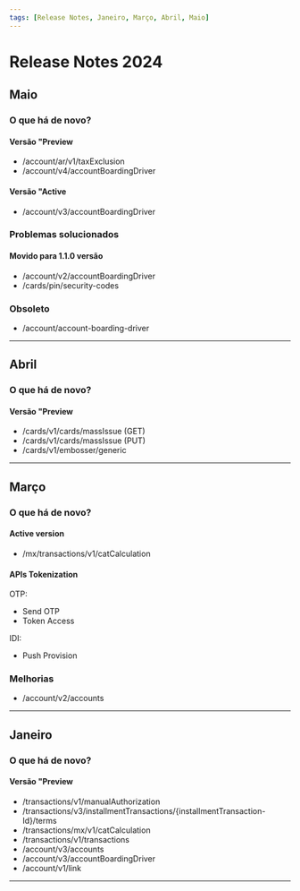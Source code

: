 ```yaml
---
tags: [Release Notes, Janeiro, Março, Abril, Maio]
---
```


# Release Notes 2024

## Maio

### O que há de novo?

#### Versão "Preview

- /account/ar/v1/taxExclusion
- /account/v4/accountBoardingDriver

#### Versão "Active

- /account/v3/accountBoardingDriver

### Problemas solucionados

#### Movido para 1.1.0 versão

- /account/v2/accountBoardingDriver
- /cards/pin/security-codes

### Obsoleto

- /account/account-boarding-driver

---

## Abril

### O que há de novo?

#### Versão "Preview

- /cards/v1/cards/massIssue (GET)
- /cards/v1/cards/massIssue (PUT)
- /cards/v1/embosser/generic

---

## Março

### O que há de novo?

#### Active version

- /mx/transactions/v1/catCalculation

#### APIs Tokenization

OTP:

- Send OTP
- Token Access

IDI:

- Push Provision

### Melhorias

- /account/v2/accounts

---

## Janeiro

### O que há de novo?

#### Versão "Preview

- /transactions/v1/manualAuthorization
- /transactions/v3/installmentTransactions/{installmentTransaction-Id}/terms
- /transactions/mx/v1/catCalculation
- /transactions/v1/transactions
- /account/v3/accounts
- /account/v3/accountBoardingDriver
- /account/v1/link

---
